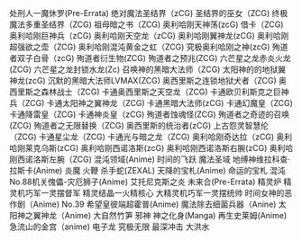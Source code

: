处刑人一魔休罗(Pre-Errata)
绝对魔法圣结界（zCG)
圣结界的巫女（ZCG)
终极魔法多重圣结界（ZCG)
祖母暗之书（ZCG)
奥利哈刚天神荡(zcG)
借卡（ZCG)
奥利哈刚巨神兵（zCG)
奥利哈刚天空龙（zCG)
奥利哈刚翼神龙(zCG)
奥利哈刚超强欲之壶（ZCG)
奥利哈刚混沌黄金之虹（ZCG)
究极奥利哈刚之神(zcG)
殉道者双子白骨（zcG)
殉道者衍生物(ZCG)
殉道者之预兆(ZCG)
六芒星之龙赤炎火龙(ZCG)
六芒星之龙封锁水龙(Zc)
召唤神的黑暗大法师（ZCG)
太阳神的的地狱翼神龙(zcG)
沉默的黑暗大法师LVMAX(ZCG)
奥西里斯之连锁地狱犬者（ZCG)
奥西里斯之森林战士（ZCG)
卡通奥西里斯之天空龙（ZCG)
卡通欧贝利斯克之巨神兵（ZCG)
卡通太阳神之翼神龙（ZCG)
卡通黑暗大法师(zCG)
卡通幻魔皇（ZCG)
卡通降雷皇（ZCG)
卡通神炎皇（zCG)
殉道者蚀魂怪(ZCG)
殉道者之奇迹的召唤(ZCG)
殉道者之无限替换（ZCG)
奥西里斯的统治者(zCG)
上古怨灵智慧伦（ZCG)
卡通星尘龙（ZCG)
卡通光与暗之龙（ZCG)
奥利哈刚奇达拉（zCG)
奥利哈刚莱克乌斯(zCG)
奥利哈刚西诺洛斯(zcG)
奥利哈刚西诺洛斯右腕(zCG)
奥利哈刚西诺洛斯左腕（ZCG)
混沌领域(Anime)
时间的飞跃
魔法圣域
地缚神维拉科查·拉斯卡(Anime)
炎魔
火鞭
杀手蛇(ZEXAL)
天降的宝札(Anime)
命运的宝札
混沌No.88机关傀儡-灾厄狮子(Anime)
艾托尼克斯之炎
未来合(Pre-Errata)
精灵炉
精灵机巧军一灵摆督军
精灵结晶一火精核心
大精灵机巧军一灵摆统帅
时间女神的恶作剧（Anime)
No.39 希望皇彼端超霍普(Anime)
魔法除去细菌兵器（Anine)
太阳神之翼神龙（Anime)
大自然竹笋
邪神 神之化身(Manga)
再生史莱姆(Anime)
急流山的金宫（anime)
电子龙 究极无限
最深冲击
大洪水